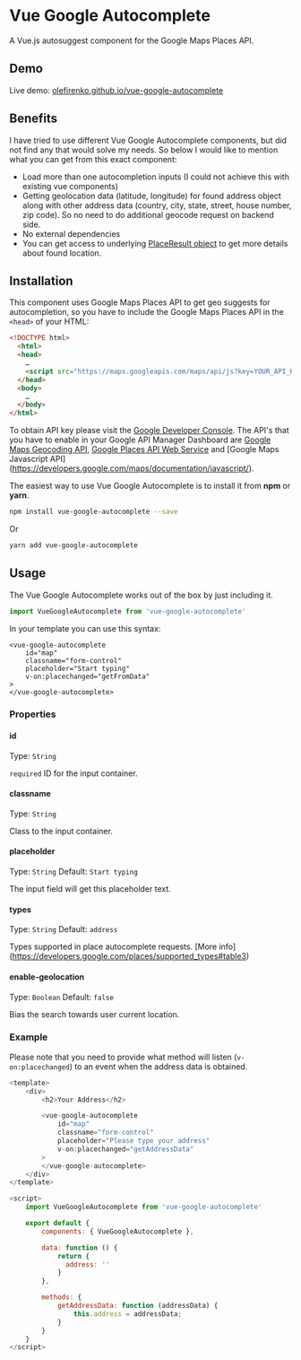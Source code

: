 # Vue Google Autocomplete

A Vue.js autosuggest component for the Google Maps Places API.

## Demo

Live demo: [olefirenko.github.io/vue-google-autocomplete](https://olefirenko.github.io/vue-google-autocomplete/)

## Benefits

I have tried to use different Vue Google Autocomplete components, but did not find any that would solve my needs. So below I would like to mention what you can get from this exact component:

* Load more than one autocompletion inputs (I could not achieve this with existing vue components)
* Getting geolocation data (latitude, longitude) for found address object along with other address data (country, city, state, street, house number, zip code). So no need to do additional geocode request on backend side.
* No external dependencies
* You can get access to underlying [PlaceResult object](https://developers.google.com/maps/documentation/javascript/reference#PlaceResult) to get more details about found location.

## Installation

This component uses Google Maps Places API to get geo suggests for autocompletion, so you have to include the Google Maps Places API in the `<head>` of your HTML:

```html
<!DOCTYPE html>
  <html>
  <head>
    …
    <script src="https://maps.googleapis.com/maps/api/js?key=YOUR_API_KEY_HERE&libraries=places"></script>
  </head>
  <body>
    …
  </body>
</html>
```

To obtain API key please visit the [Google Developer Console](https://console.developers.google.com). The API's that you have to enable in your Google API Manager Dashboard are [Google Maps Geocoding API](https://developers.google.com/maps/documentation/geocoding/start), [Google Places API Web Service](https://developers.google.com/places/web-service/) and [Google Maps Javascript API] (https://developers.google.com/maps/documentation/javascript/).

The easiest way to use Vue Google Autocomplete is to install it from **npm** or **yarn**.

```sh
npm install vue-google-autocomplete --save
```

Or

```sh
yarn add vue-google-autocomplete
```

## Usage

The Vue Google Autocomplete works out of the box by just including it.

```js
import VueGoogleAutocomplete from 'vue-google-autocomplete'

```

In your template you can use this syntax:
```
<vue-google-autocomplete
    id="map"
    classname="form-control"
    placeholder="Start typing"
    v-on:placechanged="getFromData"
>
</vue-google-autocomplete>
```

### Properties

#### id
Type: `String`

`required` ID for the input container.

#### classname
Type: `String`

Class to the input container.

#### placeholder
Type: `String`
Default: `Start typing`

The input field will get this placeholder text.

#### types
Type: `String`
Default: `address`

Types supported in place autocomplete requests. [More info] (https://developers.google.com/places/supported_types#table3)


#### enable-geolocation
Type: `Boolean`
Default: `false`

Bias the search towards user current location.



### Example

Please note that you need to provide what method will listen (`v-on:placechanged`) to an event when the address data is obtained.

```js
<template>
    <div>
        <h2>Your Address</h2>

        <vue-google-autocomplete
            id="map"
            classname="form-control"
            placeholder="Please type your address"
            v-on:placechanged="getAddressData"
        >
        </vue-google-autocomplete>
    </div>
</template>

<script>
    import VueGoogleAutocomplete from 'vue-google-autocomplete'

    export default {
        components: { VueGoogleAutocomplete },

        data: function () {
            return {
              address: ''
            }
        },

        methods: {
            getAddressData: function (addressData) {
                this.address = addressData;
            }
        }
    }
</script>
```

